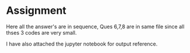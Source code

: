 # Assignment

Here all the answer's are in sequence, Ques 6,7,8 are in same file since all thses 3 codes are very small.

I have also attached the jupyter notebook for output reference.
